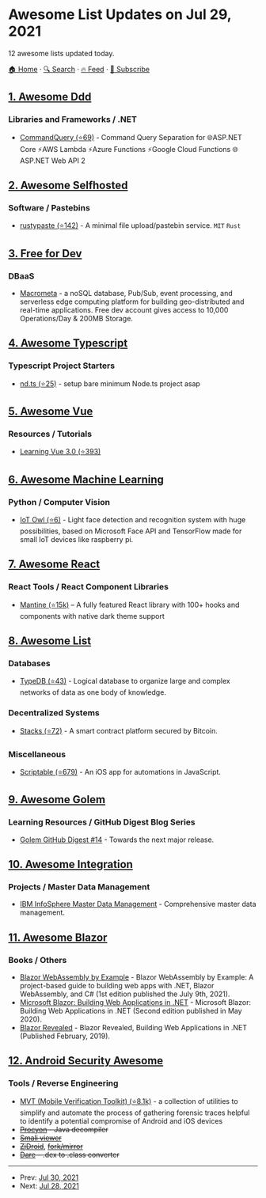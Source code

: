 # Awesome List Updates on Jul 29, 2021

12 awesome lists updated today.

[🏠 Home](/README.md) · [🔍 Search](https://test.trackawesomelist.com/search/) · [🔥 Feed](https://test.trackawesomelist.com/feed.xml) · [📮 Subscribe](https://trackawesomelist.us17.list-manage.com/subscribe?u=d2f0117aa829c83a63ec63c2f&id=36a103854c)



## [1. Awesome Ddd](/content/heynickc/awesome-ddd/README.md)

### Libraries and Frameworks / .NET

*   [CommandQuery (⭐69)](https://github.com/hlaueriksson/CommandQuery) - Command Query Separation for 🌐ASP.NET Core ⚡AWS Lambda ⚡Azure Functions ⚡Google Cloud Functions 🌐ASP.NET Web API 2

## [2. Awesome Selfhosted](/content/awesome-selfhosted/awesome-selfhosted/README.md)

### Software / Pastebins

*   [rustypaste (⭐142)](https://github.com/orhun/rustypaste) - A minimal file upload/pastebin service. `MIT` `Rust`

## [3. Free for Dev](/content/ripienaar/free-for-dev/README.md)

### DBaaS

*   [Macrometa](https://www.macrometa.com/) - a noSQL database, Pub/Sub, event processing, and serverless edge computing platform for building geo-distributed and real-time applications. Free dev account gives access to 10,000 Operations/Day & 200MB Storage.

## [4. Awesome Typescript](/content/dzharii/awesome-typescript/README.md)

### Typescript Project Starters

*   [nd.ts (⭐25)](https://github.com/heyayushh/nd.ts/) - setup bare minimum Node.ts project asap

## [5. Awesome Vue](/content/vuejs/awesome-vue/README.md)

### Resources / Tutorials

*   [Learning Vue 3.0 (⭐393)](https://github.com/chengpeiquan/learning-vue3)

## [6. Awesome Machine Learning](/content/josephmisiti/awesome-machine-learning/README.md)

### Python / Computer Vision

*   [IoT Owl (⭐6)](https://github.com/Ret2Me/IoT-Owl) - Light face detection and recognition system with huge possibilities, based on Microsoft Face API and TensorFlow made for small IoT devices like raspberry pi.

## [7. Awesome React](/content/enaqx/awesome-react/README.md)

### React Tools / React Component Libraries

*   [Mantine (⭐15k)](https://github.com/mantinedev/mantine) – A fully featured React library with 100+ hooks and components with native dark theme support

## [8. Awesome List](/content/sindresorhus/awesome/README.md)

### Databases

*   [TypeDB (⭐43)](https://github.com/vaticle/typedb-awesome#readme) - Logical database to organize large and complex networks of data as one body of knowledge.

### Decentralized Systems

*   [Stacks (⭐72)](https://github.com/friedger/awesome-stacks-chain#readme) - A smart contract platform secured by Bitcoin.

### Miscellaneous

*   [Scriptable (⭐679)](https://github.com/dersvenhesse/awesome-scriptable#readme) - An iOS app for automations in JavaScript.

## [9. Awesome Golem](/content/golemfactory/awesome-golem/README.md)

### Learning Resources / GitHub Digest Blog Series

*   [Golem GitHub Digest #14](https://blog.golemproject.net/golem-github-digest-14/) - Towards the next major release.

## [10. Awesome Integration](/content/stn1slv/awesome-integration/README.md)

### Projects / Master Data Management

*   [IBM InfoSphere Master Data Management](https://www.ibm.com/products/ibm-infosphere-master-data-management) - Comprehensive master data management.

## [11. Awesome Blazor](/content/AdrienTorris/awesome-blazor/README.md)

### Books / Others

*   [Blazor WebAssembly by Example](https://www.amazon.com/Blazor-WebAssembly-Example-project-based-building-ebook/dp/B095X7FH6M) - Blazor WebAssembly by Example: A project-based guide to building web apps with .NET, Blazor WebAssembly, and C# (1st edition published the July 9th, 2021).
*   [Microsoft Blazor: Building Web Applications in .NET](https://www.amazon.com/Microsoft-Blazor-Building-Applications-NET/dp/1484259270/ref=pd_sbs_2/144-0745230-5007239?pd_rd_w=LPinn\&pf_rd_p=3676f086-9496-4fd7-8490-77cf7f43f846\&pf_rd_r=V7CQTYC0W8RZAVPVVXA1\&pd_rd_r=b34ab9d9-09dd-4eca-9207-f56311bde8d2\&pd_rd_wg=9V1tA\&pd_rd_i=1484259270\&psc=1) - Microsoft Blazor: Building Web Applications in .NET (Second edition published in May 2020).
*   [Blazor Revealed](https://www.apress.com/gp/book/9781484243428) - Blazor Revealed, Building Web Applications in .NET (Published February, 2019).

## [12. Android Security Awesome](/content/ashishb/android-security-awesome/README.md)

### Tools / Reverse Engineering

*   [MVT (Mobile Verification Toolkit) (⭐8.1k)](https://github.com/mvt-project/mvt) - a collection of utilities to simplify and automate the process of gathering forensic traces helpful to identify a potential compromise of Android and iOS devices
*   ~~[Procyon](https://bitbucket.org/mstrobel/procyon/wiki/Java%20Decompiler) - Java decompiler~~
*   ~~[Smali viewer](http://blog.avlyun.com/wp-content/uploads/2014/04/SmaliViewer.zip)~~
*   ~~[ZjDroid](https://github.com/BaiduSecurityLabs/ZjDroid)~~, ~~[fork/mirror](https://github.com/yangbean9/ZjDroid)~~
*   ~~[Dare](http://siis.cse.psu.edu/dare/index.html) – .dex to .class converter~~

---

- Prev: [Jul 30, 2021](/content/2021/07/30/README.md)
- Next: [Jul 28, 2021](/content/2021/07/28/README.md)